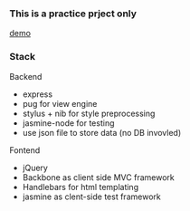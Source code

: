 ### This is a practice prject only
[demo](https://sushi-store.herokuapp.com/)

### Stack

Backend
- express
- pug for view engine
- stylus + nib for style preprocessing
- jasmine-node for testing
- use json file to store data (no DB invovled)

Fontend
- jQuery
- Backbone as client side MVC framework
- Handlebars for html templating
- jasmine as clent-side test framework


